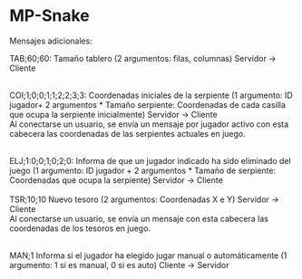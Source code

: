 # MP-Snake

Mensajes adicionales:

TAB;60;60: Tamaño tablero (2 argumentos: filas, columnas) Servidor -> Cliente<br /><br />

COI;1;0;0;1;1;2;2;3;3: Coordenadas iniciales de la serpiente (1 argumento: ID jugador+ 2 argumentos * Tamaño serpiente: Coordenadas de cada casilla que ocupa la serpiente inicialmente) Servidor -> Cliente<br />
Al conectarse un usuario, se envía un mensaje por jugador activo con esta cabecera las coordenadas de las serpientes actuales en juego.<br /><br />

ELJ;1:0;0;1;0;2;0: Informa de que un jugador indicado ha sido eliminado del juego (1 argumento: ID jugador + 2 argumentos * Tamaño de serpiente: Coordenadas que ocupa la serpiente) Servidor -> Cliente<br /><br />
TSR;10;10 Nuevo tesoro (2 argumentos: Coordenadas X e Y) Servidor -> Cliente<br />
Al conectarse un usuario, se envía un mensaje con esta cabecera las coordenadas de los tesoros en juego.
<br /><br />

MAN;1 Informa si el jugador ha elegido jugar manual o automáticamente (1 argumento: 1 si es manual, 0 si es auto) Cliente -> Servidor<br /><br />
